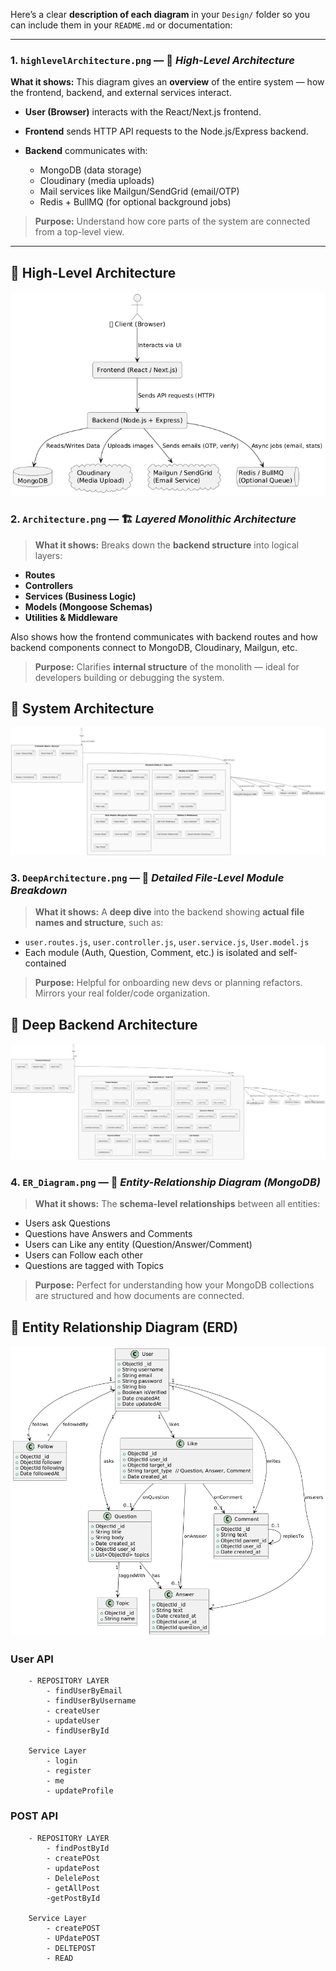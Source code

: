 Here’s a clear **description of each diagram** in your `Design/` folder so you can include them in your `README.md` or documentation:

---

### 1. **`highlevelArchitecture.png`** — 🧭 *High-Level Architecture*

  **What it shows:**
  This diagram gives an **overview** of the entire system — how the frontend, backend, and external services interact.

* **User (Browser)** interacts with the React/Next.js frontend.
* **Frontend** sends HTTP API requests to the Node.js/Express backend.
* **Backend** communicates with:

  * MongoDB (data storage)
  * Cloudinary (media uploads)
  * Mail services like Mailgun/SendGrid (email/OTP)
  * Redis + BullMQ (for optional background jobs)

> **Purpose:**
> Understand how core parts of the system are connected from a top-level view.

---
## 🧱 High-Level Architecture
![High-Level Architecture](./Design/highlevelArchitecture.png)

### 2. **`Architecture.png`** — 🏗️ *Layered Monolithic Architecture*

> **What it shows:**
> Breaks down the **backend structure** into logical layers:

* **Routes**
* **Controllers**
* **Services (Business Logic)**
* **Models (Mongoose Schemas)**
* **Utilities & Middleware**

Also shows how the frontend communicates with backend routes and how backend components connect to MongoDB, Cloudinary, Mailgun, etc.

> **Purpose:**
> Clarifies **internal structure** of the monolith — ideal for developers building or debugging the system.


## 📐 System Architecture
![Architecture](./Design/Architecture.png)


### 3. **`DeepArchitecture.png`** — 🧱 *Detailed File-Level Module Breakdown*

> **What it shows:**
> A **deep dive** into the backend showing **actual file names and structure**, such as:

* `user.routes.js`, `user.controller.js`, `user.service.js`, `User.model.js`
* Each module (Auth, Question, Comment, etc.) is isolated and self-contained

> **Purpose:**
> Helpful for onboarding new devs or planning refactors. Mirrors your real folder/code organization.


## 🔩 Deep Backend Architecture
![Deep Architecture](./Design/DeepArchitecture.png)


### 4. **`ER_Diagram.png`** — 🔗 *Entity-Relationship Diagram (MongoDB)*

> **What it shows:**
> The **schema-level relationships** between all entities:

* Users ask Questions
* Questions have Answers and Comments
* Users can Like any entity (Question/Answer/Comment)
* Users can Follow each other
* Questions are tagged with Topics

> **Purpose:**
> Perfect for understanding how your MongoDB collections are structured and how documents are connected.


## 🧠 Entity Relationship Diagram (ERD)
![ER Diagram](./Design/ER_Diagram.png)



<!-- User Auth building -->
### User API
        - REPOSITORY LAYER
            - findUserByEmail
            - findUserByUsername
            - createUser
            - updateUser
            - findUserById
            
        Service Layer
            - login
            - register
            - me
            - updateProfile
            

### POST API
        - REPOSITORY LAYER
            - findPostById
            - createPOst
            - updatePost
            - DelelePost
            - getAllPost
            -getPostById
            
        Service Layer
            - createPOST
            - UPdatePOST
            - DELTEPOST
            - READ
            
